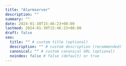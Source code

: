 ```yaml
---
title: "Alarmserver"
description: ""
summary: ""
date: 2024-01-30T15:46:23+08:00
lastmod: 2024-01-30T15:46:23+08:00
draft: false
seo:
  title: "" # custom title (optional)
  description: "" # custom description (recommended)
  canonical: "" # custom canonical URL (optional)
  noindex: false # false (default) or true
---
```

